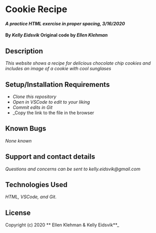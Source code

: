 


# Cookie Recipe

#### _A practice HTML exercise in proper spacing, 3/16/2020_

#### By _**Kelly Eidsvik**_ Original code by _**Ellen Klehman**_

## Description

_This website shows a recipe for delicious chocolate chip cookies and includes an image of a cookie with cool sunglases_

## Setup/Installation Requirements

* _Clone this repository_
* _Open in VSCode to edit to your liking_
* _Commit edits in Git_
* _Copy the link to the file in the browser

## Known Bugs

_None known_

## Support and contact details

_Questions and concerns can be sent to kelly.eidsvik@gmail.com_

## Technologies Used

_HTML, VSCode, and Git._

## License

Copyright (c) 2020 ** Ellen Klehman & Kelly Eidsvik**_
